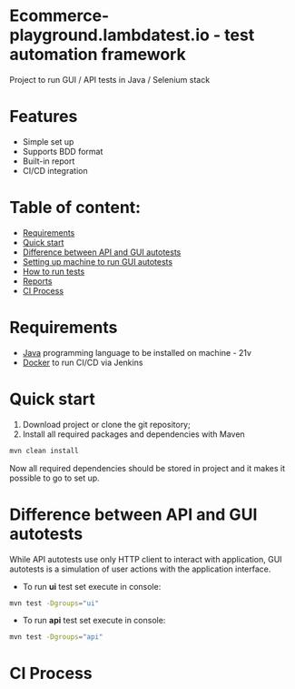 # Ecommerce-playground.lambdatest.io - test automation framework

Project to run GUI / API tests in Java / Selenium stack

# Features
- Simple set up
- Supports BDD format
- Built-in report
- CI/CD integration

# Table of content:
- [Requirements](#requirements)
- [Quick start](#quick-start)
- [Difference between API and GUI autotests](#difference-between-api-and-gui-autotests)
- [Setting up machine to run GUI autotests](#setting-up-machine-to-run-gui-autotests)
- [How to run tests](#how-to-run-tests)
- [Reports](#reports)
- [CI Process](#ci-process)

# Requirements
- [Java](https://www.oracle.com/pl/java/technologies/downloads/#java21) programming language to be installed on machine - 21v
- [Docker](https://docs.docker.com/desktop/) to run CI/CD via Jenkins

# Quick start
1. Download project or clone the git repository;
2. Install all required packages and dependencies with Maven
```sh
mvn clean install
```
Now all required dependencies should be stored in project and it makes it possible to go to set up.

# Difference between API and GUI autotests
While API autotests use only HTTP client to interact with application, GUI autotests is a simulation of user actions with the application interface.

* To run **ui** test set execute in console:
```sh
mvn test -Dgroups="ui"
```

* To run **api** test set execute in console:
```sh
mvn test -Dgroups="api"
```

# CI Process
